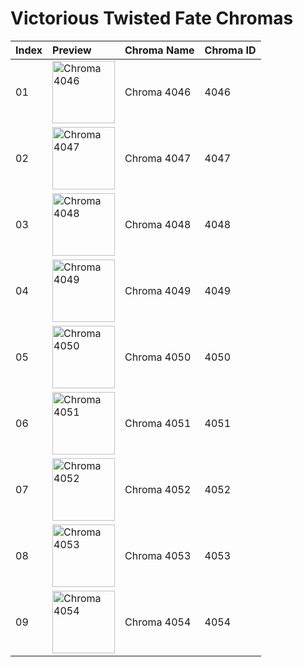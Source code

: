 # Victorious Twisted Fate Chromas

| Index | Preview | Chroma Name | Chroma ID |
|:---|:---|:---|:---|
| 01 | <img src='https://raw.communitydragon.org/latest/plugins/rcp-be-lol-game-data/global/default/v1/champion-chroma-images/4/4046.png' alt='Chroma 4046' width='100'> | Chroma 4046 | 4046 |
| 02 | <img src='https://raw.communitydragon.org/latest/plugins/rcp-be-lol-game-data/global/default/v1/champion-chroma-images/4/4047.png' alt='Chroma 4047' width='100'> | Chroma 4047 | 4047 |
| 03 | <img src='https://raw.communitydragon.org/latest/plugins/rcp-be-lol-game-data/global/default/v1/champion-chroma-images/4/4048.png' alt='Chroma 4048' width='100'> | Chroma 4048 | 4048 |
| 04 | <img src='https://raw.communitydragon.org/latest/plugins/rcp-be-lol-game-data/global/default/v1/champion-chroma-images/4/4049.png' alt='Chroma 4049' width='100'> | Chroma 4049 | 4049 |
| 05 | <img src='https://raw.communitydragon.org/latest/plugins/rcp-be-lol-game-data/global/default/v1/champion-chroma-images/4/4050.png' alt='Chroma 4050' width='100'> | Chroma 4050 | 4050 |
| 06 | <img src='https://raw.communitydragon.org/latest/plugins/rcp-be-lol-game-data/global/default/v1/champion-chroma-images/4/4051.png' alt='Chroma 4051' width='100'> | Chroma 4051 | 4051 |
| 07 | <img src='https://raw.communitydragon.org/latest/plugins/rcp-be-lol-game-data/global/default/v1/champion-chroma-images/4/4052.png' alt='Chroma 4052' width='100'> | Chroma 4052 | 4052 |
| 08 | <img src='https://raw.communitydragon.org/latest/plugins/rcp-be-lol-game-data/global/default/v1/champion-chroma-images/4/4053.png' alt='Chroma 4053' width='100'> | Chroma 4053 | 4053 |
| 09 | <img src='https://raw.communitydragon.org/latest/plugins/rcp-be-lol-game-data/global/default/v1/champion-chroma-images/4/4054.png' alt='Chroma 4054' width='100'> | Chroma 4054 | 4054 |
